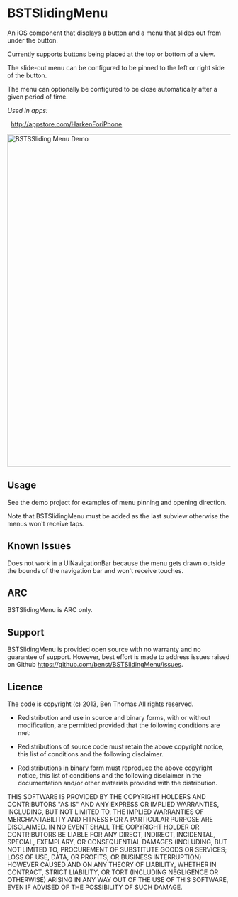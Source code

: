 BSTSlidingMenu
==============

An iOS component that displays a button and a menu that slides out from under the button.

Currently supports buttons being placed at the top or bottom of a view.

The slide-out menu can be configured to be pinned to the left or right side of the button.

The menu can optionally be configured to be close automatically after a given period of time.

*Used in apps:*

&nbsp;&nbsp;http://appstore.com/HarkenForiPhone

<img src="https://github.com/jessedc/BSTSlidingMenu/raw/master/BSTSScreenshot.png" alt="BSTSSliding Menu Demo" width="749" />

Usage
-----

See the demo project for examples of menu pinning and opening direction.

Note that BSTSlidingMenu must be added as the last subview otherwise the menus won't receive taps.

Known Issues
------------

Does not work in a UINavigationBar because the menu gets drawn outside the bounds of the navigation bar and won't receive touches.

ARC
---

BSTSlidingMenu is ARC only.

Support
-------

BSTSlidingMenu is provided open source with no warranty and no guarantee of support. However, best effort is made to address issues raised on Github https://github.com/benst/BSTSlidingMenu/issues.



Licence
-------

The code is copyright (c) 2013, Ben Thomas
All rights reserved.

* Redistribution and use in source and binary forms, with or without 
 modification, are permitted provided that the following conditions are met:

* Redistributions of source code must retain the above copyright 
 notice, this list of conditions and the following disclaimer.

* Redistributions in binary form must reproduce the above copyright 
 notice, this list of conditions and the following disclaimer in the 
 documentation and/or other materials provided with the distribution.

THIS SOFTWARE IS PROVIDED BY THE COPYRIGHT HOLDERS AND CONTRIBUTORS "AS IS" AND 
ANY EXPRESS OR IMPLIED WARRANTIES, INCLUDING, BUT NOT LIMITED TO, THE IMPLIED 
WARRANTIES OF MERCHANTABILITY AND FITNESS FOR A PARTICULAR PURPOSE ARE 
DISCLAIMED. IN NO EVENT SHALL THE COPYRIGHT HOLDER OR CONTRIBUTORS BE LIABLE FOR ANY 
DIRECT, INDIRECT, INCIDENTAL, SPECIAL, EXEMPLARY, OR CONSEQUENTIAL DAMAGES 
(INCLUDING, BUT NOT LIMITED TO, PROCUREMENT OF SUBSTITUTE GOODS OR SERVICES; 
LOSS OF USE, DATA, OR PROFITS; OR BUSINESS INTERRUPTION) HOWEVER CAUSED AND
ON ANY THEORY OF LIABILITY, WHETHER IN CONTRACT, STRICT LIABILITY, OR TORT 
(INCLUDING NEGLIGENCE OR OTHERWISE) ARISING IN ANY WAY OUT OF THE USE OF THIS 
SOFTWARE, EVEN IF ADVISED OF THE POSSIBILITY OF SUCH DAMAGE.
